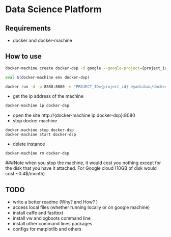 Data Science Platform
=====================

Requirements
------------
- docker and docker-machine

How to use
----------
```bash
docker-machine create docker-dsp -d google --google-project={project_id} --google-machine-type n1-highmem-8	--google-disk-size "10" --google-disk-type "pd-standard" --google-preemptible --google-machine-image ubuntu-os-cloud/global/images/family/ubuntu-1404-lts --google-scopes "https://www.googleapis.com/auth/cloud-platform"
```
```bash
eval $(docker-machine env docker-dsp)
```
```bash
docker run -d -p 8888:8080 -e "PROJECT_ID={project_id} eyadsibai/docker-dsp start-notebook.sh --NotebookApp.token=''
```

- get the ip address of the machine
```bash
docker-machine ip docker-dsp
```
- open the site http://{docker-machine ip docker-dsp}:8080
- stop docker machine
```
docker-machine stop docker-dsp
docker-machine start docker-dsp
```

- delete instance
```
docker-machine rm docker-dsp
```

###Note
when you stop the machine, it would cost you nothing except for the disk that you have it attached. For Google cloud (10GB of disk would cost ~0.4$/month)

TODO
----
- write a better readme (Why? and How? )
- access local files (whether running locally or on google machine)
- install caffe and fasttext
- install vw and xgboots command line
- install other command lines packages
- configs for matplotlib and others
